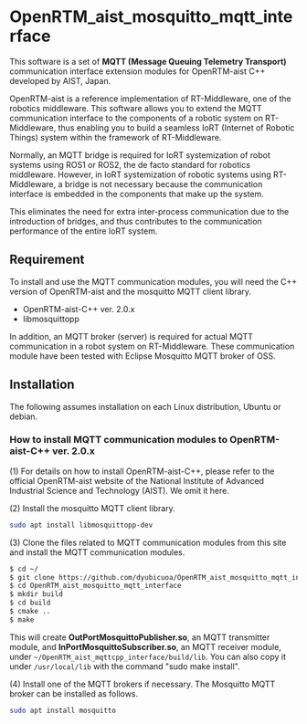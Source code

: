 # OpenRTM_aist_mosquitto_mqtt_interface

This software is a set of **MQTT (Message Queuing Telemetry Transport)** communication interface extension modules for OpenRTM-aist C++ developed by AIST, Japan.

OpenRTM-aist is a reference implementation of RT-Middleware, one of the robotics middleware. This software allows you to extend the MQTT communication interface to the components of a robotic system on RT-Middleware, thus enabling you to build a seamless IoRT (Internet of Robotic Things) system within the framework of RT-Middleware.

Normally, an MQTT bridge is required for IoRT systemization of robot systems using ROS1 or ROS2, the de facto standard for robotics middleware. However, in IoRT systemization of robotic systems using RT-Middleware, a bridge is not necessary because the communication interface is embedded in the components that make up the system.

This eliminates the need for extra inter-process communication due to the introduction of bridges, and thus contributes to the communication performance of the entire IoRT system.

## Requirement

To install and use the MQTT communication modules, you will need the C++ version of OpenRTM-aist and the mosquitto MQTT client library.

* OpenRTM-aist-C++ ver. 2.0.x 
* libmosquittopp

In addition, an MQTT broker (server) is required for actual MQTT communication in a robot system on RT-Middleware. These communication module have been tested with Eclipse Mosquitto MQTT broker of OSS.

## Installation

The following assumes installation on each Linux distribution, Ubuntu or debian.

### How to install MQTT communication modules to OpenRTM-aist-C++ ver. 2.0.x

(1) For details on how to install OpenRTM-aist-C++, please refer to the official OpenRTM-aist website of the National Institute of Advanced Industrial Science and Technology (AIST). We omit it here.

(2) Install the mosquitto MQTT client library.
```bash
sudo apt install libmosquittopp-dev
```

(3) Clone the files related to MQTT communication modules from this site and install the MQTT communication modules.
```bash
$ cd ~/
$ git clone https://github.com/dyubicuoa/OpenRTM_aist_mosquitto_mqtt_interface
$ cd OpenRTM_aist_mosquitto_mqtt_interface
$ mkdir build
$ cd build
$ cmake ..
$ make
```

This will create **OutPortMosquittoPublisher.so**, an MQTT transmitter module, and **InPortMosquittoSubscriber.so**, an MQTT receiver module, under `~/OpenRTM_aist_mqttcpp_interface/build/lib`. You can also copy it under `/usr/local/lib` with the command "sudo make install".

(4) Install one of the MQTT brokers if necessary. The Mosquitto MQTT broker can be installed as follows.
```bash
sudo apt install mosquitto
```
